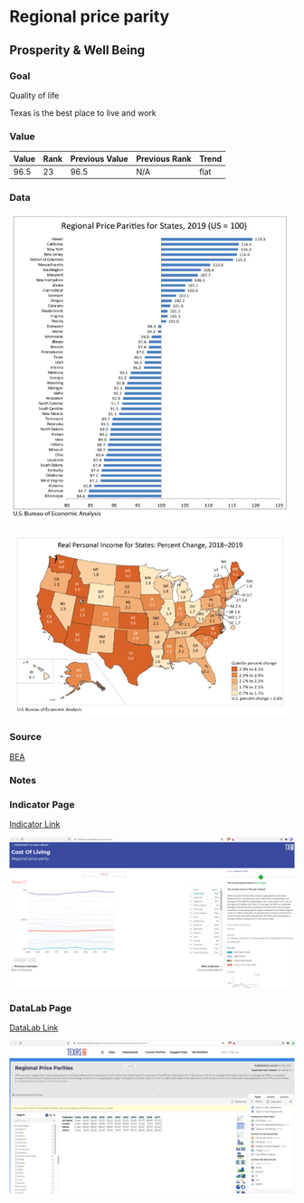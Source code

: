 # Regional price parity

## Prosperity & Well Being

### **Goal**

Quality of life

Texas is the best place to live and work

### **Value**

|  Value      | Rank        | Previous Value | Previous Rank | Trend | 
| ----------- | ----------- | ----------- | ----------- | -----------|
|    96.5    | 23      |    96.5     | N/A         | flat        | 

### Data

![sdfd](./data_rpp.PNG)

![csd](./data_rpp2.PNG)


### Source

[BEA](https://www.bea.gov/news/2020/real-personal-income-state-and-metropolitan-area-2019)

### Notes



### Indicator Page

[Indicator Link](https://indicators.texas2036.org/indicator/32)

![dd](./indicator_rpp.PNG)



### DataLab Page

[DataLab Link](https://datalab.texas2036.org/uzafrsd/regional-price-parities?accesskey=ronummf)


![sdcd](./datalab_rpp.PNG)

